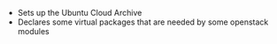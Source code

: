 * Sets up the Ubuntu Cloud Archive
* Declares some virtual packages that are needed by some openstack modules